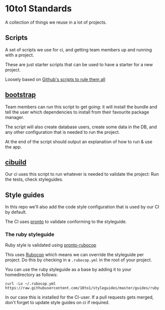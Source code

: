 # 10to1 Standards

A collection of things we reuse in a lot of projects.

## Scripts

A set of scripts we use for ci, and getting team members up and running with a project.

These are just starter scripts that can be used to have a starter for a new project.

Loosely based on [Github's scripts to rule them all](https://github.com/github/scripts-to-rule-them-all/)

## [bootstrap](https://github.com/10to1/standards/blob/master/script/bootstrap)

Team members can run this script to get going:
it will install the bundle and tell the user which dependencies to install from their favourite package manager.

The script will also create database users, create some data in the DB, and any other configuration that is needed to run the project.

At the end of the script should output an explanation of how to run & use the app.

## [cibuild](https://github.com/10to1/standards/blob/master/script/cibuild)

Our ci uses this script to run whatever is needed to validate the project: Run the tests, check styleguides.

## Style guides

In this repo we'll also add the code style configuration that is used by our CI by default.

The CI uses [pronto](https://github.com/mmozuras/pronto) to validate conforming to the styleguide.

### The ruby styleguide

Ruby style is validated using [pronto-rubocop](https://github.com/mmozuras/pronto-rubocop)

This uses [Rubocop](https://github.com/bbatsov/rubocop) which means we can override the styleguide per project.
Do this by checking in a `.rubocop.yml` in the root of your project.

You can use the ruby styleguide as a base by adding it to your homedirectory as follows:

```
curl -Lo ~/.rubocop.yml https://raw.githubusercontent.com/10to1/styleguides/master/guides/ruby.yml
```

In our case this is installed for the CI-user.
If a pull requests gets merged, don't forget to update style guides on ci if required.
